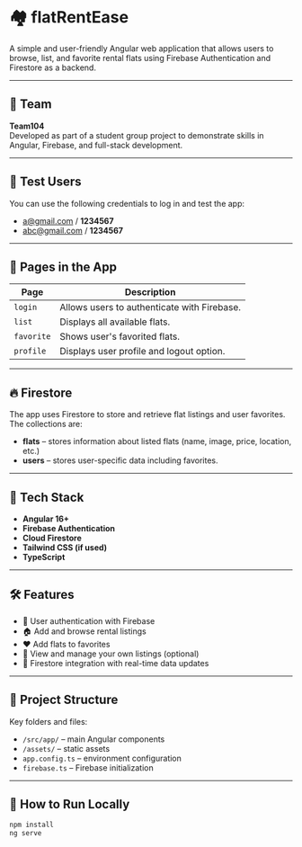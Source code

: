 # 🏘️ flatRentEase

A simple and user-friendly Angular web application that allows users to browse, list, and favorite rental flats using Firebase Authentication and Firestore as a backend.

---

## 👥 Team

**Team104**  
Developed as part of a student group project to demonstrate skills in Angular, Firebase, and full-stack development.

---

## 🔐 Test Users

You can use the following credentials to log in and test the app:

- [a@gmail.com](mailto:a@gmail.com) / **1234567**
- [abc@gmail.com](mailto:abc@gmail.com) / **1234567**

---

## 🧭 Pages in the App

| Page      | Description                                 |
|-----------|---------------------------------------------|
| `login`   | Allows users to authenticate with Firebase. |
| `list`    | Displays all available flats.               |
| `favorite`| Shows user's favorited flats.               |
| `profile` | Displays user profile and logout option.    |

---

## 🔥 Firestore

The app uses Firestore to store and retrieve flat listings and user favorites. The collections are:

- **flats** – stores information about listed flats (name, image, price, location, etc.)
- **users** – stores user-specific data including favorites.

---

## 🚀 Tech Stack

- **Angular 16+**
- **Firebase Authentication**
- **Cloud Firestore**
- **Tailwind CSS (if used)**
- **TypeScript**

---

## 🛠️ Features

- 🔐 User authentication with Firebase
- 🏠 Add and browse rental listings
- ❤️ Add flats to favorites
- 🧾 View and manage your own listings (optional)
- 🎯 Firestore integration with real-time data updates

---

## 📂 Project Structure

Key folders and files:

- `/src/app/` – main Angular components
- `/assets/` – static assets
- `app.config.ts` – environment configuration
- `firebase.ts` – Firebase initialization

---

## 🧪 How to Run Locally

```bash
npm install
ng serve
